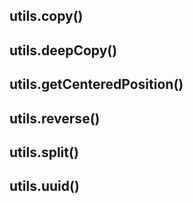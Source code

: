 ## utils.copy()

## utils.deepCopy()

## utils.getCenteredPosition()

## utils.reverse()

## utils.split()

## utils.uuid()

